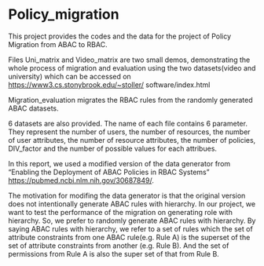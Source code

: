 # Policy_migration

This project provides the codes and the data for the project of Policy Migration from ABAC to RBAC.

Files Uni_matrix and Video_matrix are two small demos, demonstrating the whole process of migration and evaluation using the two datasets(video and university) which can be accessed on https://www3.cs.stonybrook.edu/~stoller/
software/index.html

Migration_evaluation migrates the RBAC rules from the randomly generated ABAC datasets.

6 datasets are also provided. The name of each file contains 6 parameter. They represent the number of users, the number of resources, the number of user attributes, the number of resource attributes, the number of policies, DIV_factor and the number of possible values for each attribues.


In this report, we used a modified version of the data generator from “Enabling the Deployment of ABAC Policies in RBAC Systems” https://pubmed.ncbi.nlm.nih.gov/30687849/.

The motivation for modifing the data generator is that the original version does not intentionally generate ABAC rules with hierarchy. In our project, we want to test the performance of the migration on generating role with hierarchy. So, we prefer to randomly generate ABAC rules with hierarchy. By saying ABAC rules with hierarchy, we refer to a set of rules which the set of attribute constraints from one ABAC rule(e.g. Rule A) is the superset of the set of attribute constraints from another (e.g. Rule B). And the set of permissions from Rule A is also the super set of that from Rule B.
